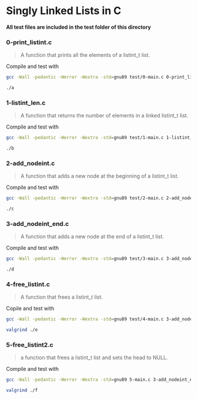 # Singly Linked Lists in C

**All test files are included in the test folder of this directory**

### 0-print_listint.c

> A function that prints all the elements of a listint_t list.

Compile and test with
```bash
gcc -Wall -pedantic -Werror -Wextra -std=gnu89 test/0-main.c 0-print_listint.c -o a
```
```bash
./a
```

### 1-listint_len.c

> A function that returns the number of elements in a linked listint_t list.

Compile and test with
```bash
gcc -Wall -pedantic -Werror -Wextra -std=gnu89 test/1-main.c 1-listint_len.c -o b
```
```bash
./b
```

### 2-add_nodeint.c

> A function that adds a new node at the beginning of a listint_t list.

Compile and test with
```bash
gcc -Wall -pedantic -Werror -Wextra -std=gnu89 test/2-main.c 2-add_nodeint.c 0-print_listint.c -o c
```
```bash
./c
```

### 3-add_nodeint_end.c

> A function that adds a new node at the end of a listint_t list.

Compile and test with
```bash
gcc -Wall -pedantic -Werror -Wextra -std=gnu89 test/3-main.c 3-add_nodeint_end.c 0-print_listint.c -o d
```
```bash
./d
```

### 4-free_listint.c

> A function that frees a listint_t list.

Copile and test with
```bash
gcc -Wall -pedantic -Werror -Wextra -std=gnu89 test/4-main.c 3-add_nodeint_end.c 0-print_listint.c 4-free_listint.c -o e
```
```bash
valgrind ./e
```

### 5-free_listint2.c

>  a function that frees a listint_t list and sets the head to NULL.

Compile and test with
```bash
gcc -Wall -pedantic -Werror -Wextra -std=gnu89 5-main.c 3-add_nodeint_end.c 0-print_listint.c 5-free_listint2.c -o f
```
```bash
valgrind ./f
```

